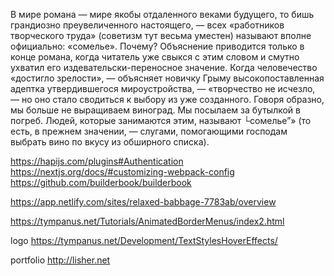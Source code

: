 В мире романа — мире якобы отдаленного веками будущего, то бишь грандиозно преувеличенного настоящего, — всех «работников творческого труда» (советизм тут весьма уместен) называют вполне официально: «сомелье». Почему? Объяснение приводится только в конце романа, когда читатель уже свыкся с этим словом и смутно ухватил его издевательски-переносное значение. Когда человечество «достигло зрелости», — объясняет новичку Грыму высокопоставленная адептка утвердившегося мироустройства, — «творчество не исчезло, — но оно стало сводиться к выбору из уже созданного. Говоря образно, мы больше не выращиваем виноград. Мы посылаем за бутылкой в погреб. Людей, которые занимаются этим, называют └сомелье”» (то есть, в прежнем значении, — слугами, помогающими господам выбрать вино по вкусу из обширного списка).

https://hapijs.com/plugins#Authentication
https://nextjs.org/docs/#customizing-webpack-config
https://github.com/builderbook/builderbook


https://app.netlify.com/sites/relaxed-babbage-7783ab/overview


https://tympanus.net/Tutorials/AnimatedBorderMenus/index2.html


logo
https://tympanus.net/Development/TextStylesHoverEffects/

portfolio
http://lisher.net